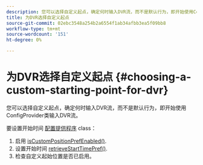 ```yaml
---
description: 您可以选择自定义起点，确定何时输入DVR流，而不是默认行为，即开始使用ConfigProvider类输入DVR流。
title: 为DVR选择自定义起点
source-git-commit: 02ebc3548a254b2a6554f1ab34afbb3ea5f09bb8
workflow-type: tm+mt
source-wordcount: '151'
ht-degree: 0%

---
```


# 为DVR选择自定义起点 {#choosing-a-custom-starting-point-for-dvr}

您可以选择自定义起点，确定何时输入DVR流，而不是默认行为，即开始使用ConfigProvider类输入DVR流。

要设置开始时间 [配置提供程序](https://help.adobe.com/en_US/primetime/api/reference_implementation/android/javadoc/com/adobe/primetime/reference/config/ConfigProvider.html) class：

1. 启用 [isCustomPositionPrefEnabled()](https://help.adobe.com/en_US/primetime/api/reference_implementation/android/javadoc/com/adobe/primetime/reference/config/ConfigProvider.html#isCustomPositionPrefEnabled()).
1. 设置开始时间 [retrieveStartTimePref()](https://help.adobe.com/en_US/primetime/api/reference_implementation/android/javadoc/com/adobe/primetime/reference/config/IPlaybackConfig.html#iretrieveStartTimePref()).
1. 检查自定义起始位置是否已启用。
